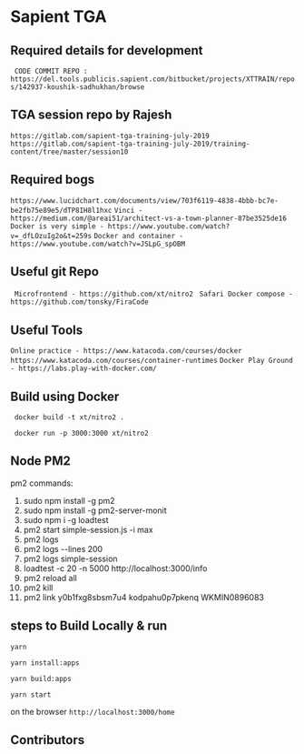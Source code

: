 # Sapient TGA

## Required details for development
` CODE COMMIT REPO : https://del.tools.publicis.sapient.com/bitbucket/projects/XTTRAIN/repos/142937-koushik-sadhukhan/browse`

## TGA session repo by Rajesh
` https://gitlab.com/sapient-tga-training-july-2019 `
` https://gitlab.com/sapient-tga-training-july-2019/training-content/tree/master/session10 `

## Required bogs
` https://www.lucidchart.com/documents/view/703f6119-4838-4bbb-bc7e-be2fb75e89e5/dTP8IH8l1hxc `
` Vinci - https://medium.com/@areai51/architect-vs-a-town-planner-87be3525de16 `
` Docker is very simple - https://www.youtube.com/watch?v=_dfLOzuIg2o&t=259s `
` Docker and container - https://www.youtube.com/watch?v=JSLpG_spOBM `

## Useful git Repo
` Microfrontend - https://github.com/xt/nitro2`
` Safari Docker compose - https://github.com/tonsky/FiraCode`

## Useful Tools
` Online practice - https://www.katacoda.com/courses/docker `
` https://www.katacoda.com/courses/container-runtimes `
` Docker Play Ground - https://labs.play-with-docker.com/ `

## Build using Docker
` docker build -t xt/nitro2 .`

` docker run -p 3000:3000 xt/nitro2` 

## Node PM2
pm2 commands:
1. sudo npm install -g pm2
2. sudo npm install -g pm2-server-monit
3. sudo npm i -g loadtest
4. pm2 start simple-session.js -i max
5. pm2 logs
6. pm2 logs --lines 200
7. pm2 logs simple-session
8. loadtest -c 20 -n 5000 http://localhost:3000/info
9. pm2 reload all
10. pm2 kill
11. pm2 link y0b1fxg8sbsm7u4 kodpahu0p7pkenq WKMIN0896083

## steps to Build Locally & run

`yarn`

`yarn install:apps`

`yarn build:apps`

`yarn start`

on the browser `http://localhost:3000/home`

## Contributors